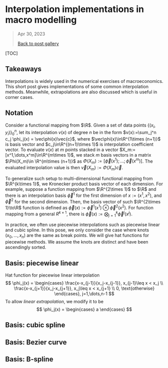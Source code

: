# Interpolation implementations in macro modelling

> Apr 30, 2023
>
> <a href="./postgallary.html">Back to post gallery</a>

[TOC]

## Takeaways

Interpolations is widely used in the numerical exercises of macroeconomics. This short post gives implementations of some common interpolation methods. Meanwhile, extrapolations are also discussed which is useful in corner cases.

## Notation

Consider a functional mapping from $\R$. Given a set of data points $\{(x_i,y_i)\}_0^n$, let its interpolation $v(x)$ of degree $n$ be in the form $v(x):=\sum_j^n c_j \phi_j(x) = \vec\phi(x)\vec{c}$, where $\vec\phi(x)\in\R^{1\times (n+1)}$ is basis vector and $c_j\in\R^{(n+1)\times 1}$ is interpolation coefficient vector. To evaluate $v(x)$ at $m$ points stacked in a vector $X_m:=[x^1,\dots,x^m]\in\R^{m\times 1}$, we stack $m$ basis vectors in a matrix $\Phi(X_m)\in \R^{m\times (n+1)}$ as $\Phi(X_m):=[\vec\phi(x^1);\dots;\vec\phi(x^m)]$. The evaluated interpolation value is then $\vec v(X_m):=\Phi(X_m)\vec{c}$.

To generalize such setup to multi-dimensional functional mapping from $\R^{k\times 1}$, we Kronecker product basis vector of each dimension. For example, suppose a function mapping from $\R^{2\times 1}$ to $\R$ and there is an interpolation basis $\vec\phi^1$ for the first dimension of $x:=(x^1,x^2)$, and $\vec\phi^2$ for the second dimension. Then, the basis vector of such $\R^{2\times 1}\to\R$ function is defined as $\vec\phi(x):=\vec\phi^1(x^1)\otimes\vec\phi^2(x^2)$. For function mapping from a general $R^{k\times 1}$, there is $\vec\phi(x):=\bigotimes_{j=1}^k \vec\phi^j(x^j)$.

In practice, we often use piecewise interpolations such as piecewise linear and cubic spline. In this pose, we only consider the case where knots $(x_0,\dots,x_n)$ are the same as break points. We will give hat functions for piecewise methods. We assume the knots are distinct and have been ascendingly sorted.

## Basis: piecewise linear

Hat function for piecewise linear interpolation
$$
\phi_j(x) = \begin{cases}
\frac{x-x_{j-1}}{x_j-x_{j-1}}, x_{j-1}\leq x < x_j \\
\frac{x-x_{j+1}}{x_j-x_{j+1}}, x_j\leq x < x_{j+1} \\
0, \text{otherwise}
\end{cases}, j=1,\dots,n-1
$$
To allow *linear extrapolation*, we modify it to be
$$
\phi_j(x) = \begin{cases}
a
\end{cases}
$$






## Basis: cubic spline









## Basis: Bezier curve









## Basis: B-spline









